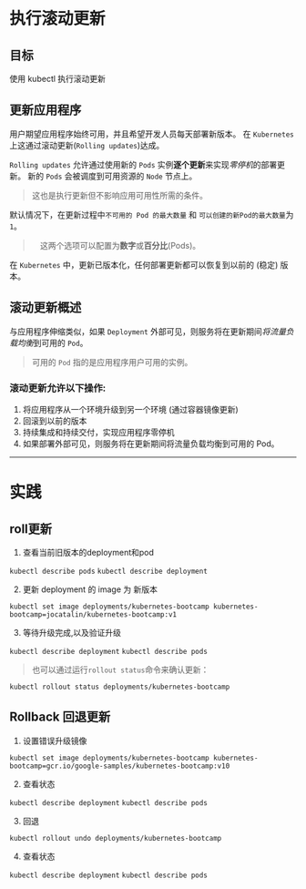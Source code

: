 # 执行滚动更新

## 目标

使用 kubectl 执行滚动更新

## 更新应用程序

用户期望应用程序始终可用，并且希望开发人员每天部署新版本。
在 `Kubernetes` 上这通过滚动更新(`Rolling updates`)达成。

`Rolling updates` 允许通过使用新的 `Pods` 实例**逐个更新**来实现*零停机*的部署更新。
新的 `Pods` 会被调度到可用资源的 `Node` 节点上。
> 这也是执行更新但不影响应用可用性所需的条件。


默认情况下，在更新过程中`不可用的 Pod 的最大数量` 和 `可以创建的新Pod的最大数量`为`1`。

>　这两个选项可以配置为**数字**或**百分比**(Pods)。

在 `Kubernetes` 中，更新已版本化，任何部署更新都可以恢复到以前的 (稳定) 版本。


## 滚动更新概述


与应用程序伸缩类似，如果 `Deployment` 外部可见，则服务将在更新期间*将流量负载均衡*到可用的 `Pod`。

> 可用的 `Pod` 指的是应用程序用户可用的实例。

### 滚动更新允许以下操作:

1. 将应用程序从一个环境升级到另一个环境 (通过容器镜像更新)
2. 回滚到以前的版本
3. 持续集成和持续交付，实现应用程序零停机
4. 如果部署外部可见，则服务将在更新期间将流量负载均衡到可用的 Pod。

----------------

# 实践

## roll更新

1. 查看当前旧版本的deployment和pod

`kubectl describe pods`
`kubectl describe deployment`

2. 更新 deployment 的 image 为 新版本

`kubectl set image deployments/kubernetes-bootcamp kubernetes-bootcamp=jocatalin/kubernetes-bootcamp:v1`

3. 等待升级完成,以及验证升级

`kubectl describe deployment`
`kubectl describe pods`

> 也可以通过运行`rollout status`命令来确认更新：

`kubectl rollout status deployments/kubernetes-bootcamp`

## Rollback 回退更新

1. 设置错误升级镜像

`kubectl set image deployments/kubernetes-bootcamp kubernetes-bootcamp=gcr.io/google-samples/kubernetes-bootcamp:v10`

2. 查看状态

`kubectl describe deployment`
`kubectl describe pods`

3. 回退

`kubectl rollout undo deployments/kubernetes-bootcamp`

4. 查看状态

`kubectl describe deployment`
`kubectl describe pods`
